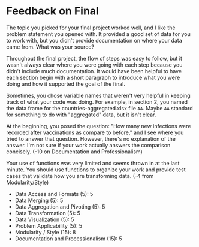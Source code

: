 # Feedback on Final

The topic you picked for your final project worked well, and I like the problem statement you opened with. It provided a good set of data for you to work with, but you didn't provide documentation on where your data came from. What was your source?

Throughout the final project, the flow of steps was easy to follow, but it wasn't always clear where you were going with each step because you didn't include much documentation. It would have been helpful to have each section begin with a short paragraph to introduce what you were doing and how it supported the goal of the final.

Sometimes, you chose variable names that weren't very helpful in keeping track of what your code was doing.  For example, in section 2, you named the data frame for the countries-aggregated.xlsx file `AA`. Maybe `AA` standard for something to do with "aggregated" data, but it isn't clear.

At the beginning, you posed the question: "How many new infections were recorded after vaccinations as compare to before," and I see where you tried to answer that question.  However, there's no explanation of the answer.  I'm not sure if your work actually answers the comparison concisely.  (-10 on Documentation and Professionalism)

Your use of functions was very limited and seems thrown in at the last minute. You should use functions to organize your work and provide test cases that validate how you are transforming data. (-4 from Modularity/Style) 

* Data Access and Formats (5): 5
* Data Merging (5): 5
* Data Aggregation and Pivoting (5): 5
* Data Transformation (5): 5
* Data Visualization (5): 5
* Problem Applicability (5): 5
* Modularity / Style (15): 8
* Documentation and Processionalism (15): 5
